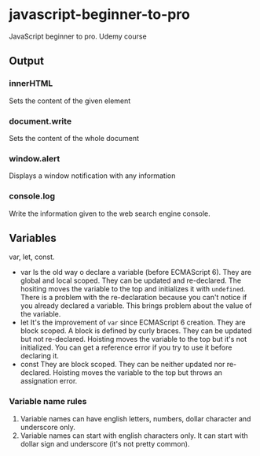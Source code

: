 # javascript-beginner-to-pro
JavaScript beginner to pro. Udemy course

## Output
### innerHTML
Sets the content of the given element
### document.write
Sets the content of the whole document
### window.alert
Displays a window notification with any information
### console.log
Write the information given to the web search engine console.
## Variables
var, let, const.
- var
Is the old way o declare a variable (before ECMAScript 6). They are global and local scoped. They can be updated and re-declared. The hositing moves the variable to the top and initializes it with `undefined`. There is a problem with the re-declaration because you can't notice if you already declared a variable. This brings problem about the value of the variable.
- let
It's the improvement of `var` since ECMAScript 6 creation. They are block scoped. A block is defined by curly braces. They can be updated but not re-declared. Hoisting moves the variable to the top but it's not initialized. You can get a reference error if you try to use it before declaring it.
- const
They are block scoped. They can be neither updated nor re-declared. Hoisting moves the variable to the top but throws an assignation error.

### Variable name rules
1. Variable names can have english letters, numbers, dollar character and underscore only.
2. Variable names can start with english characters only. It can start with dollar sign and underscore (it's not pretty common).
